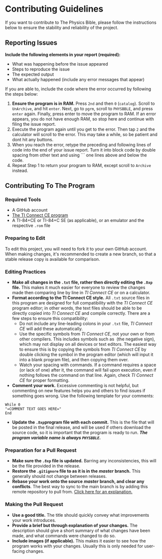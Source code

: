 # Contributing Guidelines

If you want to contribute to The Physics Bible, please follow the instructions below to ensure the stability and reliability of the project.

## Reporting Issues

**Include the following elements in your report (required):**

- What was happening before the issue appeared
- Steps to reproduce the issue
- The expected output
- What actually happened (include any error messages that appear)

If you are able to, include the code where the error occurred by following the steps below:

1. **Ensure the program is in RAM.** Press ```2nd``` and then ```0``` (```catalog```). Scroll to ```UnArchive```, and hit ```enter```. Next, go to ```pgrm```, scroll to ```PHYSBBLE```, and press ```enter``` again. Finally, press enter to move the program to RAM. If an error appears, you do not have enough RAM, so stop here and continue with filing the issue report.
2. Execute the program again until you get to the error. Then tap ```2``` and the calculator will scroll to the error. This may take a while, so be patient and dont hit any buttons.
3. When you reach the error, retype the preceding and following lines of code into the end of your issue report. Turn it into block code by double spacing from other text and using \``` one lines above and below the code.
4. Repeat Step 1 to return your program to RAM, except scroll to ```Archive``` instead.

## Contributing To The Program

### Required Tools

- A GitHub account
- [The TI Connect CE program](https://education.ti.com/en/products/computer-software/ti-connect-ce-sw)
- A TI-84+CE or TI-84+C SE (as applicable), or an emulator and the respective ```.rom``` file

### Preparing to Edit

To edit this project, you will need to fork it to your own GitHub account. When making changes, it's recommended to create a new branch, so that a stable release copy is available for comparison.

### Editing Practices

- **Make all changes in the ```.txt``` file, rather then directly editing the ```.8xp``` file.** This makes it much easier for everyone to review the changes made then comparing line by line in *TI Connect CE* or on a calculator.
- **Format according to the TI Connect CE style.** All ```.txt``` source files in this program are designed for full compatibility with the *TI Connect CE* program editor; in other words, the text files should be able to be directly copied into *TI Connect CE* and compile correctly. There are a few steps to ensure this compatibility:
  - Do not include any line-leading colons in your ```.txt``` file, *TI Connect CE* will add these automatically.
  - Use the specific symbols from *TI Connect CE*, not your own or from other compilers. This includes symbols such as ```­``` (the negative sign), which may not display on all devices or text editors. The easiest way to ensure this is by copying the symbols from *TI Connect CE* by double clicking the symbol in the program editor (which will input it into a blank program file), and then copying them over.
  - Watch your spacing with commands. If a command requires a space (or lack of one) after it, the command will fail upon execution, even if nothing follows the command on that line. Again, check *TI Connect CE* for proper formatting.
- **Comment your work.** Excessive commenting is not helpful, but commenting on new features helps you and others to find issues if something goes wrong. Use the following template for your comments:

```
While 0
"=COMMENT TEXT GOES HERE="
End
```

- **Update the ```.8xp```program file with each commit.** This is the file that will be posted in the final release, and will be used if others download the source code, so it is important that the program is ready to run. ***The program variable name is always ```PHYSBBLE```.***

### Preparation for a Pull Request

- **Make sure the ```.8xp``` file is updated.** Barring any inconsistencies, this will be the file provided in the release.
- **Restore the ```.gitignore``` file to as it is in the** ***master*** **branch.** This generally should not change between releases.
- **Rebase your work onto the source** ***master*** **branch, and clear any conflicts**. The best way to sync to the main branch is by adding this remote repository to pull from. [Click here for an explanation.](https://medium.com/@ruthmpardee/git-fork-workflow-using-rebase-587a144be470)

### Making the Pull Request

- **Use a good title.** The title should quickly convey what improvements your work introduces.
- **Provide a brief but through explanation of your changes.** The description should give a short summary of what changes have been made, and what commands were changed to do so.
- **Include images (if applicable).** This makes it easier to see how the program works with your changes. Usually this is only needed for user-facing changes.

